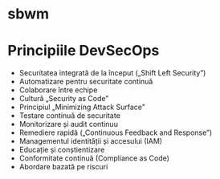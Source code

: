 # sbwm

# Principiile DevSecOps

- Securitatea integrată de la început („Shift Left Security”)
- Automatizare pentru securitate continuă
- Colaborare între echipe
- Cultură „Security as Code”
-  Principiul „Minimizing Attack Surface”
- Testare continuă de securitate
- Monitorizare și audit continuu
- Remediere rapidă („Continuous Feedback and Response”)
- Managementul identității și accesului (IAM)
- Educație și conștientizare
- Conformitate continuă (Compliance as Code)
- Abordare bazată pe riscuri

